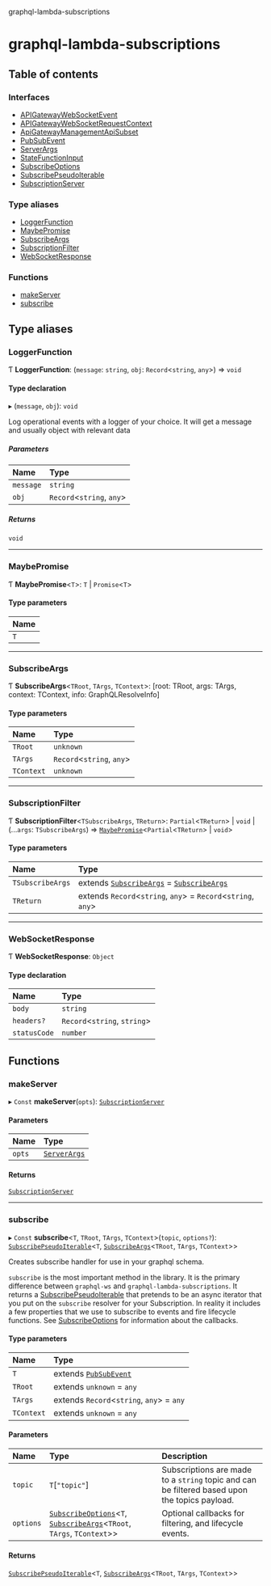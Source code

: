 graphql-lambda-subscriptions

# graphql-lambda-subscriptions

## Table of contents

### Interfaces

- [APIGatewayWebSocketEvent](interfaces/APIGatewayWebSocketEvent.md)
- [APIGatewayWebSocketRequestContext](interfaces/APIGatewayWebSocketRequestContext.md)
- [ApiGatewayManagementApiSubset](interfaces/ApiGatewayManagementApiSubset.md)
- [PubSubEvent](interfaces/PubSubEvent.md)
- [ServerArgs](interfaces/ServerArgs.md)
- [StateFunctionInput](interfaces/StateFunctionInput.md)
- [SubscribeOptions](interfaces/SubscribeOptions.md)
- [SubscribePseudoIterable](interfaces/SubscribePseudoIterable.md)
- [SubscriptionServer](interfaces/SubscriptionServer.md)

### Type aliases

- [LoggerFunction](README.md#loggerfunction)
- [MaybePromise](README.md#maybepromise)
- [SubscribeArgs](README.md#subscribeargs)
- [SubscriptionFilter](README.md#subscriptionfilter)
- [WebSocketResponse](README.md#websocketresponse)

### Functions

- [makeServer](README.md#makeserver)
- [subscribe](README.md#subscribe)

## Type aliases

### LoggerFunction

Ƭ **LoggerFunction**: (`message`: `string`, `obj`: `Record`<`string`, `any`\>) => `void`

#### Type declaration

▸ (`message`, `obj`): `void`

Log operational events with a logger of your choice. It will get a message and usually object with relevant data

##### Parameters

| Name | Type |
| :------ | :------ |
| `message` | `string` |
| `obj` | `Record`<`string`, `any`\> |

##### Returns

`void`

___

### MaybePromise

Ƭ **MaybePromise**<`T`\>: `T` \| `Promise`<`T`\>

#### Type parameters

| Name |
| :------ |
| `T` |

___

### SubscribeArgs

Ƭ **SubscribeArgs**<`TRoot`, `TArgs`, `TContext`\>: [root: TRoot, args: TArgs, context: TContext, info: GraphQLResolveInfo]

#### Type parameters

| Name | Type |
| :------ | :------ |
| `TRoot` | `unknown` |
| `TArgs` | `Record`<`string`, `any`\> |
| `TContext` | `unknown` |

___

### SubscriptionFilter

Ƭ **SubscriptionFilter**<`TSubscribeArgs`, `TReturn`\>: `Partial`<`TReturn`\> \| `void` \| (...`args`: `TSubscribeArgs`) => [`MaybePromise`](README.md#maybepromise)<`Partial`<`TReturn`\> \| `void`\>

#### Type parameters

| Name | Type |
| :------ | :------ |
| `TSubscribeArgs` | extends [`SubscribeArgs`](README.md#subscribeargs) = [`SubscribeArgs`](README.md#subscribeargs) |
| `TReturn` | extends `Record`<`string`, `any`\> = `Record`<`string`, `any`\> |

___

### WebSocketResponse

Ƭ **WebSocketResponse**: `Object`

#### Type declaration

| Name | Type |
| :------ | :------ |
| `body` | `string` |
| `headers?` | `Record`<`string`, `string`\> |
| `statusCode` | `number` |

## Functions

### makeServer

▸ `Const` **makeServer**(`opts`): [`SubscriptionServer`](interfaces/SubscriptionServer.md)

#### Parameters

| Name | Type |
| :------ | :------ |
| `opts` | [`ServerArgs`](interfaces/ServerArgs.md) |

#### Returns

[`SubscriptionServer`](interfaces/SubscriptionServer.md)

___

### subscribe

▸ `Const` **subscribe**<`T`, `TRoot`, `TArgs`, `TContext`\>(`topic`, `options?`): [`SubscribePseudoIterable`](interfaces/SubscribePseudoIterable.md)<`T`, [`SubscribeArgs`](README.md#subscribeargs)<`TRoot`, `TArgs`, `TContext`\>\>

Creates subscribe handler for use in your graphql schema.

`subscribe` is the most important method in the library. It is the primary difference between `graphql-ws` and `graphql-lambda-subscriptions`. It returns a [SubscribePseudoIterable](interfaces/SubscribePseudoIterable.md) that pretends to be an async iterator that you put on the `subscribe` resolver for your Subscription. In reality it includes a few properties that we use to subscribe to events and fire lifecycle functions. See [SubscribeOptions](interfaces/SubscribeOptions.md) for information about the callbacks.

#### Type parameters

| Name | Type |
| :------ | :------ |
| `T` | extends [`PubSubEvent`](interfaces/PubSubEvent.md) |
| `TRoot` | extends `unknown` = `any` |
| `TArgs` | extends `Record`<`string`, `any`\> = `any` |
| `TContext` | extends `unknown` = `any` |

#### Parameters

| Name | Type | Description |
| :------ | :------ | :------ |
| `topic` | `T`[``"topic"``] | Subscriptions are made to a `string` topic and can be filtered based upon the topics payload. |
| `options` | [`SubscribeOptions`](interfaces/SubscribeOptions.md)<`T`, [`SubscribeArgs`](README.md#subscribeargs)<`TRoot`, `TArgs`, `TContext`\>\> | Optional callbacks for filtering, and lifecycle events. |

#### Returns

[`SubscribePseudoIterable`](interfaces/SubscribePseudoIterable.md)<`T`, [`SubscribeArgs`](README.md#subscribeargs)<`TRoot`, `TArgs`, `TContext`\>\>
